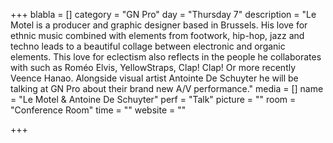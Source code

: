 +++
blabla = []
category = "GN Pro"
day = "Thursday 7"
description = "Le Motel is a producer and graphic designer based in Brussels. His love for ethnic music combined with elements from footwork, hip-hop, jazz and techno leads to a beautiful collage between electronic and organic elements. This love for eclectism also reflects in the people he collaborates with such as Roméo Elvis, YellowStraps, Clap! Clap! Or more recently Veence Hanao. Alongside visual artist Antointe De Schuyter he will be talking at GN Pro about their brand new A/V performance."
media = []
name = "Le Motel & Antoine De Schuyter"
perf = "Talk"
picture = ""
room = "Conference Room"
time = ""
website = ""

+++
